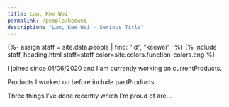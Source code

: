 ```yaml
---
title: Lam, Kee Wei
permalink: /people/keewei
description: "Lam, Kee Wei - Serious Title"
---
```


{%- assign staff = site.data.people | find: "id", "keewei" -%}
{% include staff_heading.html staff=staff color=site.colors.function-colors.eng %}

<p>I joined since 01/06/2020 and I am currently working on currentProducts.</p>

<p>Products I worked on before include pastProducts</p>

<p>Three things I've done recently which I'm proud of are...</p>

